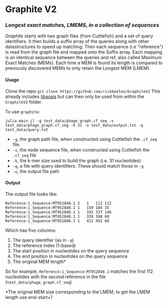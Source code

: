 # Graphite V2
### _Longest exact matches, LMEMS, in a collection of sequences_

_Graphite_ starts with two graph files (from Cuttlefish) and a set of query identifiers. It then builds a suffix array of the queries along with other datastructures to speed up matching. Then each sequence (i.e "reference") is read from the graph file and mapped onto the Suffix array. Each mapping is an identical sequence between the queries and ref, also called Maximum Exact Matches (MEMs). Each time a MEM is found its length is compared to previously discovered MEMs to only retain the Longest MEM (LMEM). 


#### Usage
Clone the repo 
`git clone https://github.com/rickbeeloo/GraphiteV2` 
This already includes [libasais](https://github.com/IlyaGrebnov/libsais) but can then only be used from within the `GraphiteV2` folder.

To use `graphite`:

`julia main.jl -g test_data/phage_graph.cf_seq -s test_data/phage_graph.cf_seg -k 31 -o test_data/output.txt -q test_data/query.txt`

- `-g`,  the graph path file, when constructed using Cuttlefish the `.cf_seq` file.
- `-s`, the node sequence file, when constructed using Cuttlefish the `.cf_seq` file 
- `-k`, the k-mer size used to build the graph (i.e. 31 nucleotides)
- `-q`, a file with query identifiers. These should match those in `-g` 
- `-o`, the output file path


#### Output 
The output file looks like:
```
Reference:1_Sequence:MT952848.1	2	1	112	112
Reference:1_Sequence:MT952848.1	1	150	184	35
Reference:1_Sequence:MT952848.1	1	192	337	146
Reference:1_Sequence:MT952848.1	1	339	398	60
Reference:1_Sequence:MT952848.1	1	432	491	60
```

Which has five columns:
1) The query identifier (as in `-q`)
2) The reference index (1-based)
2) The start position in nucleotides on the query sequence 
3) The end position in nucleotides on the query sequence 
4) The original MEM length*

So for example, `Reference:1_Sequence:MT952848.1` matches the first 112 nucleotides with the second reference in the file (`test_data/phage_graph.cf_seq`)

*The original MEM size corresponding to the LMEM, to get the LMEM length use end-start+1